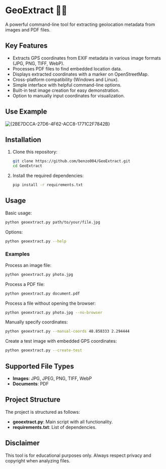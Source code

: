 # GeoExtract 🔎📍

A powerful command-line tool for extracting geolocation metadata from images and PDF files.

## Key Features
- Extracts GPS coordinates from EXIF metadata in various image formats (JPG, PNG, TIFF, WebP).
- Processes PDF files to find embedded location data.
- Displays extracted coordinates with a marker on OpenStreetMap.
- Cross-platform compatibility (Windows and Linux).
- Simple interface with helpful command-line options.
- Built-in test image creation for easy demonstration.
- Option to manually input coordinates for visualization.

## Use Example

![{2BE7DCCA-27D6-4F62-ACC8-1771C2F7842B}](https://github.com/user-attachments/assets/c9ac8853-2131-42e6-8d08-07d74b4731ad)

## Installation

1. Clone this repository:
   ```sh
   git clone https://github.com/benzo004/GeoExtract.git
   cd GeoExtract
   ```

2. Install the required dependencies:
   ```sh
   pip install -r requirements.txt
   ```

## Usage

Basic usage:
```sh
python geoextract.py path/to/your/file.jpg
```

Options:
```sh
python geoextract.py --help
```

### Examples

Process an image file:
```sh
python geoextract.py photo.jpg
```

Process a PDF file:
```sh
python geoextract.py document.pdf
```

Process a file without opening the browser:
```sh
python geoextract.py photo.jpg --no-browser
```

Manually specify coordinates:
```sh
python geoextract.py --manual-coords 48.858333 2.294444
```

Create a test image with embedded GPS coordinates:
```sh
python geoextract.py --create-test
```

## Supported File Types

- **Images**: JPG, JPEG, PNG, TIFF, WebP
- **Documents**: PDF

## Project Structure

The project is structured as follows:

- **geoextract.py**: Main script with all functionality.
- **requirements.txt**: List of dependencies.

## Disclaimer

This tool is for educational purposes only. Always respect privacy and copyright when analyzing files.
